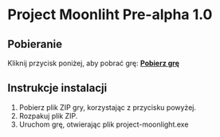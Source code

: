 # Project Moonliht Pre-alpha 1.0 #

## Pobieranie

Kliknij przycisk poniżej, aby pobrać grę:
[**Pobierz grę**](https://github.com/wolny-j/project-moonlight-builds/archive/refs/heads/main.zip)

## Instrukcje instalacji

1. Pobierz plik ZIP gry, korzystając z przycisku powyżej.
2. Rozpakuj plik ZIP.
3. Uruchom grę, otwierając plik project-moonlight.exe
